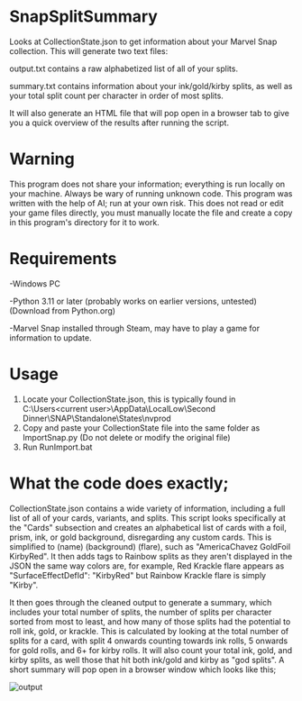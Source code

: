 # SnapSplitSummary
Looks at CollectionState.json to get information about your Marvel Snap collection. This will generate two text files:

output.txt contains a raw alphabetized list of all of your splits.

summary.txt contains information about your ink/gold/kirby splits, as well as your total split count per character in order of most splits.

It will also generate an HTML file that will pop open in a browser tab to give you a quick overview of the results after running the script.
# Warning
This program does not share your information; everything is run locally on your machine. Always be wary of running unknown code. This program was written with the help of AI; run at your own risk. This does not read or edit your game files directly, you must manually locate the file and create a copy in this program's directory for it to work.  
# Requirements
-Windows PC 

-Python 3.11 or later (probably works on earlier versions, untested) (Download from Python.org)

-Marvel Snap installed through Steam, may have to play a game for information to update. 
# Usage
1. Locate your CollectionState.json, this is typically found in C:\Users\<current user>\AppData\LocalLow\Second Dinner\SNAP\Standalone\States\nvprod
2. Copy and paste your CollectionState file into the same folder as ImportSnap.py (Do not delete or modify the original file)
3. Run RunImport.bat
# What the code does exactly;
CollectionState.json contains a wide variety of information, including a full list of all of your cards, variants, and splits. This script looks specifically at the "Cards" subsection and creates an alphabetical list of cards with a foil, prism, ink, or gold background, disregarding any custom cards. This is simplified to (name) (background) (flare), such as "AmericaChavez GoldFoil KirbyRed". It then adds tags to Rainbow splits as they aren't displayed in the JSON the same way colors are, for example, Red Krackle flare appears as "SurfaceEffectDefId": "KirbyRed" but Rainbow Krackle flare is simply "Kirby". 

It then goes through the cleaned output to generate a summary, which includes your total number of splits, the number of splits per character sorted from most to least, and how many of those splits had the potential to roll ink, gold, or krackle. This is calculated by looking at the total number of splits for a card, with split 4 onwards counting towards ink rolls, 5 onwards for gold rolls, and 6+ for kirby rolls. It will also count your total ink, gold, and kirby splits, as well those that hit both ink/gold and kirby as "god splits". A short summary will pop open in a browser window which looks like this;

![output](https://github.com/Jjerot/SnapSplitSummary/assets/172853898/bb7faecc-86f9-4bca-8a74-cf80798953a6)
